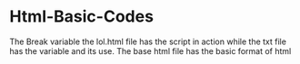 # Html-Basic-Codes
The Break variable
the lol.html file has the script in action while the txt file has the variable and its use.
The base html file has the basic format of html
